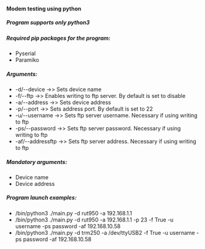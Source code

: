 #### Modem testing using python
##### Program supports only python3
##### Required pip packages for the program: 
  +  Pyserial
  +  Paramiko

##### Arguments:

  +  -d/--device  ->> Sets device name
  +  -f/--ftp     ->> Enables writing to ftp server. By default is set to disable
  +  -a/--address ->> Sets device address
  +  -p/--port    ->> Sets address port. By default is set to 22
  +  -u/--username ->> Sets ftp server username. Necessary if using writing to ftp
  +  -ps/--password ->> Sets ftp server password. Necessary if using writing to ftp
  +  -af/--addressftp ->> Sets ftp server address. Necessary if using writing to ftp

##### Mandatory arguments:

  +  Device name
  +  Device address

##### Program launch examples:

  + /bin/python3 ./main.py -d rut950 -a 192.168.1.1
  + /bin/python3 ./main.py -d rut950 -a 192.168.1.1 -p 23 -f True -u username -ps password -af 192.168.10.58
  + /bin/python3 ./main.py -d trm250 -a /dev/ttyUSB2 -f True -u username -ps password -af 192.168.10.58
